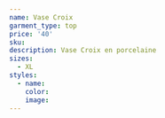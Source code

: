 ```yaml
---
name: Vase Croix
garment_type: top
price: '40'
sku:
description: Vase Croix en porcelaine
sizes:
  - XL
styles:
  - name:
    color:
    image:
---
```

